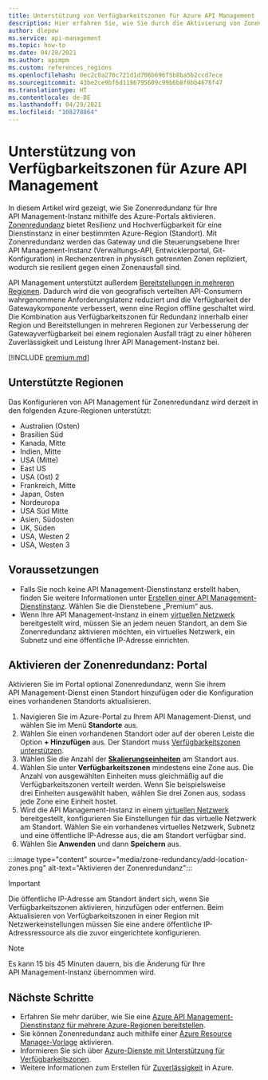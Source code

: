 ```yaml
---
title: Unterstützung von Verfügbarkeitszonen für Azure API Management
description: Hier erfahren Sie, wie Sie durch die Aktivierung von Zonenredundanz die Resilienz Ihrer Azure API Management-Dienstinstanz in einer Region verbessern.
author: dlepow
ms.service: api-management
ms.topic: how-to
ms.date: 04/28/2021
ms.author: apimpm
ms.custom: references_regions
ms.openlocfilehash: 0ec2c0a270c721d1d706b696f5b8ba5b2ccd7ece
ms.sourcegitcommit: 43be2ce9bf6d1186795609c99b6b8f6bb4676f47
ms.translationtype: HT
ms.contentlocale: de-DE
ms.lasthandoff: 04/29/2021
ms.locfileid: "108278864"
---
```

# <a name="availability-zone-support-for-azure-api-management"></a>Unterstützung von Verfügbarkeitszonen für Azure API Management 

In diesem Artikel wird gezeigt, wie Sie Zonenredundanz für Ihre API Management-Instanz mithilfe des Azure-Portals aktivieren. [Zonenredundanz](../availability-zones/az-overview.md#availability-zones) bietet Resilienz und Hochverfügbarkeit für eine Dienstinstanz in einer bestimmten Azure-Region (Standort). Mit Zonenredundanz werden das Gateway und die Steuerungsebene Ihrer API Management-Instanz (Verwaltungs-API, Entwicklerportal, Git-Konfiguration) in Rechenzentren in physisch getrennten Zonen repliziert, wodurch sie resilient gegen einen Zonenausfall sind. 

API Management unterstützt außerdem [Bereitstellungen in mehreren Regionen](api-management-howto-deploy-multi-region.md). Dadurch wird die von geografisch verteilten API-Consumern wahrgenommene Anforderungslatenz reduziert und die Verfügbarkeit der Gatewaykomponente verbessert, wenn eine Region offline geschaltet wird. Die Kombination aus Verfügbarkeitszonen für Redundanz innerhalb einer Region und Bereitstellungen in mehreren Regionen zur Verbesserung der Gatewayverfügbarkeit bei einem regionalen Ausfall trägt zu einer höheren Zuverlässigkeit und Leistung Ihrer API Management-Instanz bei.

[!INCLUDE [premium.md](../../includes/api-management-availability-premium.md)]

## <a name="supported-regions"></a>Unterstützte Regionen

Das Konfigurieren von API Management für Zonenredundanz wird derzeit in den folgenden Azure-Regionen unterstützt:

* Australien (Osten)
* Brasilien Süd
* Kanada, Mitte
* Indien, Mitte
* USA (Mitte)
* East US
* USA (Ost) 2
* Frankreich, Mitte
* Japan, Osten
* Nordeuropa
* USA Süd Mitte
* Asien, Südosten
* UK, Süden
* USA, Westen 2
* USA, Westen 3

## <a name="prerequisites"></a>Voraussetzungen

* Falls Sie noch keine API Management-Dienstinstanz erstellt haben, finden Sie weitere Informationen unter [Erstellen einer API Management-Dienstinstanz](get-started-create-service-instance.md). Wählen Sie die Dienstebene „Premium“ aus.
* Wenn Ihre API Management-Instanz in einem [virtuellen Netzwerk](api-management-using-with-vnet.md) bereitgestellt wird, müssen Sie an jedem neuen Standort, an dem Sie Zonenredundanz aktivieren möchten, ein virtuelles Netzwerk, ein Subnetz und eine öffentliche IP-Adresse einrichten.

## <a name="enable-zone-redundancy---portal"></a>Aktivieren der Zonenredundanz: Portal

Aktivieren Sie im Portal optional Zonenredundanz, wenn Sie ihrem API Management-Dienst einen Standort hinzufügen oder die Konfiguration eines vorhandenen Standorts aktualisieren.

1. Navigieren Sie im Azure-Portal zu Ihrem API Management-Dienst, und wählen Sie im Menü **Standorte** aus.
1. Wählen Sie einen vorhandenen Standort oder auf der oberen Leiste die Option **+ Hinzufügen** aus. Der Standort muss [Verfügbarkeitszonen unterstützen](#supported-regions).
1. Wählen Sie die Anzahl der **[Skalierungseinheiten](upgrade-and-scale.md)** am Standort aus.
1. Wählen Sie unter **Verfügbarkeitszonen** mindestens eine Zone aus. Die Anzahl von ausgewählten Einheiten muss gleichmäßig auf die Verfügbarkeitszonen verteilt werden. Wenn Sie beispielsweise drei Einheiten ausgewählt haben, wählen Sie drei Zonen aus, sodass jede Zone eine Einheit hostet.
1. Wird die API Management-Instanz in einem [virtuellen Netzwerk](api-management-using-with-vnet.md) bereitgestellt, konfigurieren Sie Einstellungen für das virtuelle Netzwerk am Standort. Wählen Sie ein vorhandenes virtuelles Netzwerk, Subnetz und eine öffentliche IP-Adresse aus, die am Standort verfügbar sind.
1. Wählen Sie **Anwenden** und dann **Speichern** aus.

:::image type="content" source="media/zone-redundancy/add-location-zones.png" alt-text="Aktivieren der Zonenredundanz":::

> [!IMPORTANT]
> Die öffentliche IP-Adresse am Standort ändert sich, wenn Sie Verfügbarkeitszonen aktivieren, hinzufügen oder entfernen. Beim Aktualisieren von Verfügbarkeitszonen in einer Region mit Netzwerkeinstellungen müssen Sie eine andere öffentliche IP-Adressressource als die zuvor eingerichtete konfigurieren.

> [!NOTE]
> Es kann 15 bis 45 Minuten dauern, bis die Änderung für Ihre API Management-Instanz übernommen wird.

## <a name="next-steps"></a>Nächste Schritte

* Erfahren Sie mehr darüber, wie Sie eine [Azure API Management-Dienstinstanz für mehrere Azure-Regionen bereitstellen](api-management-howto-deploy-multi-region.md).
* Sie können Zonenredundanz auch mithilfe einer [Azure Resource Manager-Vorlage](https://github.com/Azure/azure-quickstart-templates/tree/master/101-api-management-simple-zones) aktivieren.
* Informieren Sie sich über [Azure-Dienste mit Unterstützung für Verfügbarkeitszonen](../availability-zones/az-region.md).
* Weitere Informationen zum Erstellen für [Zuverlässigkeit](/azure/architecture/framework/resiliency/overview) in Azure.